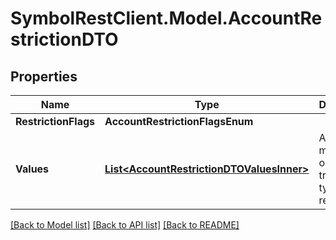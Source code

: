# SymbolRestClient.Model.AccountRestrictionDTO

## Properties

Name | Type | Description | Notes
------------ | ------------- | ------------- | -------------
**RestrictionFlags** | **AccountRestrictionFlagsEnum** |  | 
**Values** | [**List&lt;AccountRestrictionDTOValuesInner&gt;**](AccountRestrictionDTOValuesInner.md) | Address, mosaic id, or transaction type to restrict. | 

[[Back to Model list]](../README.md#documentation-for-models) [[Back to API list]](../README.md#documentation-for-api-endpoints) [[Back to README]](../README.md)

